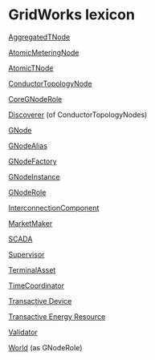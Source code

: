 # GridWorks lexicon

[AggregatedTNode](aggregated-t-node)

[AtomicMeteringNode](atomic-metering-node)

[AtomicTNode](atomic-t-node)

[ConductorTopologyNode](conductor-topology-node)

[CoreGNodeRole](core-g-node-role)

[Discoverer](discoverer) (of ConductorTopologyNodes)

[GNode](g-node)

[GNodeAlias](g-node-alias)

[GNodeFactory](g-node-factory)

[GNodeInstance](g-node-instance)

[GNodeRole](g-node-role)

[InterconnectionComponent](interconnection-component)

[MarketMaker](market-maker)

[SCADA](scada)

[Supervisor](supervisor)

[TerminalAsset](terminal-asset)

[TimeCoordinator](time-coordinator)

[Transactive Device](transactive-device)

[Transactive Energy Resource](transactive-energy-resource)

[Validator](validator)

[World](world-role) (as GNodeRole)
